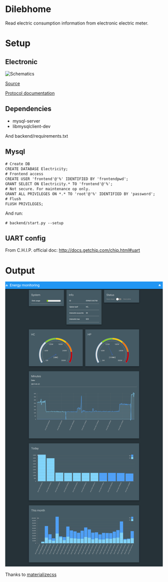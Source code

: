 # Dilebhome

Read electric consumption information from electronic electric meter.

# Setup

## Electronic

![Schematics](http://www.magdiblog.fr/wp-content/uploads/2014/05/teleinfo_schema.jpg)

[Source](http://www.magdiblog.fr/gpio/teleinfo-edf-suivi-conso-de-votre-compteur-electrique/)

[Protocol documentation](http://www.magdiblog.fr/wp-content/uploads/2014/09/ERDF-NOI-CPT_02E.pdf)

## Dependencies

- mysql-server
- libmysqlclient-dev

And backend/requirements.txt

## Mysql

    # Create DB
    CREATE DATABASE Electricity;
    # Frontend access
    CREATE USER 'frontend'@'%' IDENTIFIED BY 'frontendpwd';
    GRANT SELECT ON Electricity.* TO 'frontend'@'%';
    # Not secure. For maintenance op only.
    GRANT ALL PRIVILEGES ON *.* TO 'root'@'%' IDENTIFIED BY 'password';
    # Flush
    FLUSH PRIVILEGES;

And run:

    # backend/start.py --setup

## UART config

From C.H.I.P. official doc: http://docs.getchip.com/chip.html#uart

# Output

![webpage](https://github.com/ftoulemon/Dilebhome/raw/master/res/webpage.png)

Thanks to [materializecss](http://materializecss.com/)
